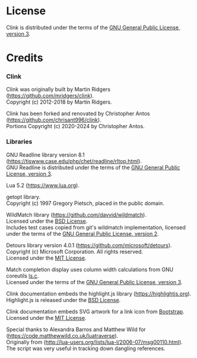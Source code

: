 # License

Clink is distributed under the terms of the [GNU General Public License, version 3](http://www.gnu.org/licenses/gpl.html).

# Credits

<h3 id="credits_clink">Clink</h3>

Clink was originally built by Martin Ridgers (https://github.com/mridgers/clink).<br/>
Copyright (c) 2012-2018 by Martin Ridgers.

Clink has been forked and renovated by Christopher Antos (https://github.com/chrisant996/clink).<br/>
Portions Copyright (c) 2020-2024 by Christopher Antos.

<h3 id="credits_libraries">Libraries</h3>

GNU Readline library version 8.1 (https://tiswww.case.edu/php/chet/readline/rltop.html).<br/>
GNU Readline is distributed under the terms of the [GNU General Public License, version 3](http://www.gnu.org/licenses/gpl.html).

Lua 5.2 (https://www.lua.org).

getopt library.<br/>
Copyright (c) 1997 Gregory Pietsch, placed in the public domain.

WildMatch library (https://github.com/davvid/wildmatch).<br/>
Licensed under the [BSD License](https://github.com/davvid/wildmatch/blob/master/LICENSE).<br/>
Includes test cases copied from git's wildmatch implementation, licensed under the terms of the [GNU General Public License, version 2](https://github.com/git/git/blob/master/LGPL-2.1).

Detours library version 4.0.1 (https://github.com/microsoft/detours).<br/>
Copyright (c) Microsoft Corporation. All rights reserved.<br/>
Licensed under the [MIT License](https://github.com/microsoft/Detours/blob/e5400b4ec59478cb0f435cf3b1338226bcbe28f6/LICENSE.txt).

Match completion display uses column width calculations from GNU coreutils [ls.c](https://github.com/coreutils/coreutils/blob/master/src/ls.c).<br/>
Licensed under the terms of the [GNU General Public License, version 3](http://www.gnu.org/licenses/gpl.html).

Clink documentation embeds the highlight.js library (https://highlightjs.org).<br/>
Highlight.js is released under the [BSD License](https://github.com/highlightjs/highlight.js/blob/master/LICENSE).

Clink documentation embeds SVG artwork for a link icon from [Bootstrap](https://github.com/twbs/icons).<br/>
Licensed under the [MIT License](https://github.com/twbs/icons/blob/main/LICENSE.md).

Special thanks to Alexandra Barros and Matthew Wild for (https://code.matthewwild.co.uk/luatraverse).<br/>
Originally from (http://lua-users.org/lists/lua-l/2006-07/msg00110.html).<br/>
The script was very useful in tracking down dangling references.
